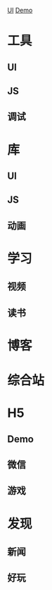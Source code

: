 [UI](#UI) [Demo](#Demo)

# 工具

## UI

## JS

## 调试

# 库
 ## UI
 ## JS
 ## 动画
 
 

# 学习
## 视频
## 读书

# 博客

# 综合站

# H5
## Demo
## 微信
## 游戏

# 发现
## 新闻
## 好玩
